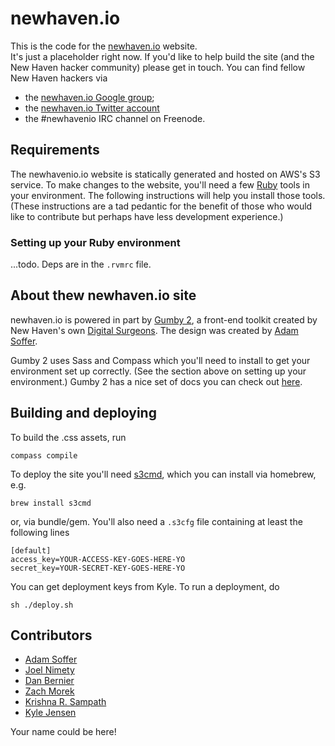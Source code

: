 newhaven.io
===========

This is the code for the [newhaven.io](http://www.newhaven.io) website.  
It's just a placeholder right now. If you'd like to help build the
site (and the New Haven hacker community) please get in touch.  You can
find fellow New Haven hackers via

* the [newhaven.io Google group](https://groups.google.com/forum/?fromgroups#!forum/newhavenio);
* the [newhaven.io Twitter account](http://twitter.com/newhavenio)
* the #newhavenio IRC channel on Freenode.

## Requirements

The newhavenio.io website is statically generated and hosted on AWS's S3
service.  To make changes to the website, you'll need a few
[Ruby](http://www.ruby-lang.org/) tools in your environment.  The following
instructions will help you install those tools.  (These instructions are
a tad pedantic for the benefit of those who would like to contribute
but perhaps have less development experience.)

### Setting up your Ruby environment

...todo.  Deps are in the `.rvmrc` file.

## About thew newhaven.io site

newhaven.io is powered in part by [Gumby 2](http://gumbyframework.com/), a
front-end toolkit created by New Haven's own
[Digital Surgeons](http://www.digitalsurgeons.com/).  The design
was created by [Adam Soffer](http://github.com/ads1018).

Gumby 2 uses Sass and Compass which you'll need to install to get your environment
set up correctly.  (See the section above on setting up your environment.)
Gumby 2 has a nice set of docs you can check out [here](http://gumbyframework.com/docs/sass/).

## Building and deploying

To build the .css assets, run

	compass compile

To deploy the site you'll need [s3cmd](http://s3tools.org/s3cmd), which you can install
via homebrew, e.g.

	brew install s3cmd

or, via bundle/gem.  You'll also need a `.s3cfg` file containing at least
the following lines

	[default]
	access_key=YOUR-ACCESS-KEY-GOES-HERE-YO
	secret_key=YOUR-SECRET-KEY-GOES-HERE-YO

You can get deployment keys from Kyle.  To run a deployment, do 

	sh ./deploy.sh

## Contributors

* [Adam Soffer](http://github.com/ads1018)
* [Joel Nimety](https://github.com/jnimety)
* [Dan Bernier](https://github.com/danbernier)
* [Zach Morek](https://github.com/ZachBeta)
* [Krishna R. Sampath](https://github.com/KrishnaRSampath)
* [Kyle Jensen](http://github.com/kljensen)

Your name could be here!  
